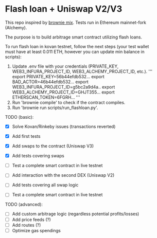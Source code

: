 # Flash loan + Uniswap V2/V3
This repo inspired by [brownie mix](https://github.com/brownie-mix/aave-flashloan-mix). Tests run in Ethereum mainnet-fork (Alchemy).

The purpose is to build arbitrage smart contract utilizing flash loans.

To run flash loan in kovan testnet, follow the next steps (your test wallet must have at least 0.011 ETH, however you can update min balance in scripts):
1. Update .env file with your credentials (PRIVATE_KEY, WEB3_INFURA_PROJECT_ID, WEB3_ALCHEMY_PROJECT_ID, etc.).
'''
export PRIVATE_KEY=56b44efdb532...
export BAD_ACTOR=46b44efdb532...
export WEB3_INFURA_PROJECT_ID=g5bc2a9d4a..
export WEB3_ALCHEMY_PROJECT_ID=GHJT355...
export ETHERSCAN_TOKEN=6FGRH...
'''
2. Run 'brownie compile' to check if the contract compiles.
3. Run 'brownie run scripts/run_flashloan.py'.


TODO (basic):
- [x] Solve Kovan/Rinkeby issues (transactions reverted)
- [x] Add first tests
- [x] Add swaps to the contract (Uniswap V3)
- [x] Add tests covering swaps
- [ ] Test a complete smart contract in live testnet
- [ ] Add interaction with the second DEX (Uniswap V2)
- [ ] Add tests covering all swap logic
- [ ] Test a complete smart contract in live testnet


TODO (advanced):
- [ ] Add custom arbitrage logic (regardless potential profits/losses)
- [ ] Add price feeds (?)
- [ ] Add routes (?)
- [ ] Optimize gas spendings
